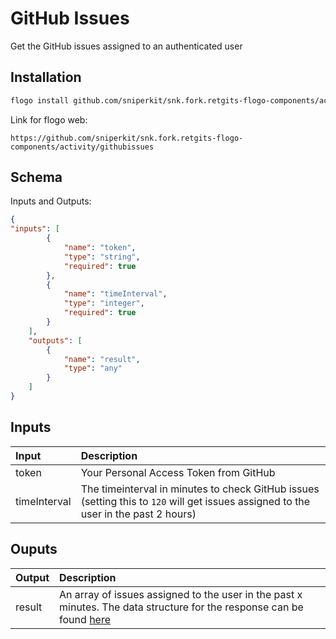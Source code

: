 # GitHub Issues

Get the GitHub issues assigned to an authenticated user

## Installation

```bash
flogo install github.com/sniperkit/snk.fork.retgits-flogo-components/activity/githubissues
```
Link for flogo web:
```
https://github.com/sniperkit/snk.fork.retgits-flogo-components/activity/githubissues
```

## Schema
Inputs and Outputs:

```json
{
"inputs": [
        {
            "name": "token",
            "type": "string",
            "required": true
        },
        {
            "name": "timeInterval",
            "type": "integer",
            "required": true
        }
    ],
    "outputs": [
        {
            "name": "result",
            "type": "any"
        }
    ]
}
```
## Inputs
| Input        | Description                                                                                                                         |
|:-------------|:------------------------------------------------------------------------------------------------------------------------------------|
| token        | Your Personal Access Token from GitHub                                                                                              |
| timeInterval | The timeinterval in minutes to check GitHub issues (setting this to `120` will get issues assigned to the user in the past 2 hours) |

## Ouputs
| Output      | Description                                                                                                                                                     |
|:------------|:----------------------------------------------------------------------------------------------------------------------------------------------------------------|
| result      | An array of issues assigned to the user in the past x minutes. The data structure for the response can be found [here](https://developer.github.com/v3/issues/) |